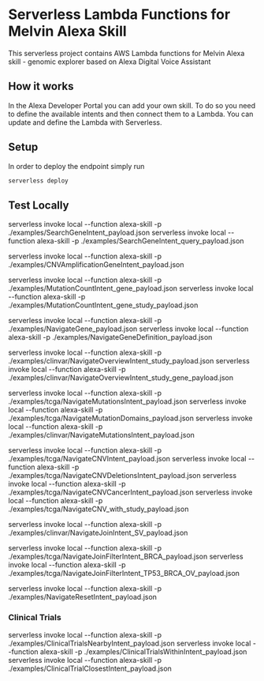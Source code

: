# Serverless Lambda Functions for Melvin Alexa Skill

This serverless project contains AWS Lambda functions for Melvin Alexa skill - genomic explorer based on Alexa Digital Voice Assistant


## How it works

In the Alexa Developer Portal you can add your own skill. To do so you need to define the available intents and then connect them to a Lambda. You can update and define the Lambda with Serverless.

## Setup

In order to deploy the endpoint simply run

```bash
serverless deploy
```

## Test Locally

serverless invoke local --function alexa-skill -p ./examples/SearchGeneIntent_payload.json
serverless invoke local --function alexa-skill -p ./examples/SearchGeneIntent_query_payload.json

serverless invoke local --function alexa-skill -p ./examples/CNVAmplificationGeneIntent_payload.json

serverless invoke local --function alexa-skill -p ./examples/MutationCountIntent_gene_payload.json
serverless invoke local --function alexa-skill -p ./examples/MutationCountIntent_gene_study_payload.json

serverless invoke local --function alexa-skill -p ./examples/NavigateGene_payload.json
serverless invoke local --function alexa-skill -p ./examples/NavigateGeneDefinition_payload.json

serverless invoke local --function alexa-skill -p ./examples/clinvar/NavigateOverviewIntent_study_payload.json
serverless invoke local --function alexa-skill -p ./examples/clinvar/NavigateOverviewIntent_study_gene_payload.json

serverless invoke local --function alexa-skill -p ./examples/tcga/NavigateMutationsIntent_payload.json
serverless invoke local --function alexa-skill -p ./examples/tcga/NavigateMutationDomains_payload.json
serverless invoke local --function alexa-skill -p ./examples/clinvar/NavigateMutationsIntent_payload.json

serverless invoke local --function alexa-skill -p ./examples/tcga/NavigateCNVIntent_payload.json
serverless invoke local --function alexa-skill -p ./examples/tcga/NavigateCNVDeletionsIntent_payload.json
serverless invoke local --function alexa-skill -p ./examples/tcga/NavigateCNVCancerIntent_payload.json
serverless invoke local --function alexa-skill -p ./examples/tcga/NavigateCNV_with_study_payload.json

serverless invoke local --function alexa-skill -p ./examples/clinvar/NavigateJoinIntent_SV_payload.json

serverless invoke local --function alexa-skill -p ./examples/tcga/NavigateJoinFilterIntent_BRCA_payload.json
serverless invoke local --function alexa-skill -p ./examples/tcga/NavigateJoinFilterIntent_TP53_BRCA_OV_payload.json

serverless invoke local --function alexa-skill -p ./examples/NavigateResetIntent_payload.json


### Clinical Trials
serverless invoke local --function alexa-skill -p ./examples/ClinicalTrialsNearbyIntent_payload.json
serverless invoke local --function alexa-skill -p ./examples/ClinicalTrialsWithinIntent_payload.json
serverless invoke local --function alexa-skill -p ./examples/ClinicalTrialClosestIntent_payload.json